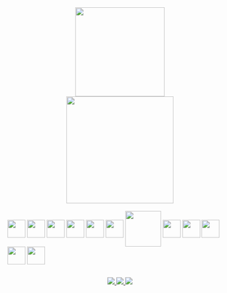 <div align="center">
  <a href="https://github.com/leandroalvesmachado">
    <img height="200em" src="https://github-readme-stats.vercel.app/api?username=leandroalvesmachado&show_icons=true&theme=algolia&include_all_commits=true&count_private=true"/>
  </a>
</div>

<div align="center">
  <img height="240em" src="https://github-readme-stats.vercel.app/api/top-langs/?username=leandroalvesmachado&langs_count=6&theme=algolia&layout=compact"/>
</div>

<div style="display: inline_block">
  <br>
  <img align="center" height="40" width="40" src="https://cdn.jsdelivr.net/gh/devicons/devicon/icons/html5/html5-original-wordmark.svg" />
  <img align="center" height="40" width="40" src="https://cdn.jsdelivr.net/gh/devicons/devicon/icons/css3/css3-original-wordmark.svg" />
  
  <img align="center" height="40" width="40" src="https://cdn.jsdelivr.net/gh/devicons/devicon/icons/php/php-original.svg" />
  <img align="center" height="40" width="40" src="https://cdn.jsdelivr.net/gh/devicons/devicon/icons/laravel/laravel-plain-wordmark.svg" />

  <img align="center" height="40" width="40" src="https://cdn.jsdelivr.net/gh/devicons/devicon/icons/javascript/javascript-original.svg" />
  <img align="center" height="40" width="40" src="https://cdn.jsdelivr.net/gh/devicons/devicon/icons/typescript/typescript-original.svg" />
  <img align="center" height="80" width="80" src="https://cdn.jsdelivr.net/gh/devicons/devicon/icons/nestjs/nestjs-plain-wordmark.svg" />

  
  <img align="center" height="40" width="40" src="https://cdn.jsdelivr.net/gh/devicons/devicon/icons/ruby/ruby-original-wordmark.svg" />
  <img align="center" height="40" width="40" src="https://cdn.jsdelivr.net/gh/devicons/devicon/icons/rails/rails-plain-wordmark.svg" />

  <img align="center" height="40" width="40" src="https://cdn.jsdelivr.net/gh/devicons/devicon/icons/mysql/mysql-original-wordmark.svg" />
  <img align="center" height="40" width="40" src="https://cdn.jsdelivr.net/gh/devicons/devicon/icons/postgresql/postgresql-original-wordmark.svg" />
  <img align="center" height="40" width="40" src="https://cdn.jsdelivr.net/gh/devicons/devicon/icons/microsoftsqlserver/microsoftsqlserver-plain-wordmark.svg" />

</div>

 ##
  
<div align="center">
  <a href="https://instagram.com/leandroalvesmachado" target="_blank">
    <img src="https://img.shields.io/badge/-Instagram-%23E4405F?style=for-the-badge&logo=instagram&logoColor=white">
  </a>
  <a href="mailto:leandroalvesmachado@gmail.com" target="_blank">
    <img src="https://img.shields.io/badge/-Gmail-%23333?style=for-the-badge&logo=gmail&logoColor=white">
  </a>
  <a href="https://www.linkedin.com/in/leandro-alves-03225739" target="_blank">
    <img src="https://img.shields.io/badge/-LinkedIn-%230077B5?style=for-the-badge&logo=linkedin&logoColor=white">
  </a> 
</div>
